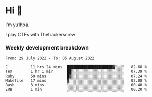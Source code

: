 # Hi 👋

I'm yu1hpa.

I play CTFs with Thehackerscrew

### Weekly development breakdown

<!--START_SECTION:waka-->

```text
From: 29 July 2022 - To: 05 August 2022

C          11 hrs 24 mins  ████████████████████▓░░░░   82.68 %
TeX        1 hr 1 min      ██░░░░░░░░░░░░░░░░░░░░░░░   07.39 %
Ruby       59 mins         █▓░░░░░░░░░░░░░░░░░░░░░░░   07.24 %
Makefile   17 mins         ▓░░░░░░░░░░░░░░░░░░░░░░░░   02.08 %
Bash       3 mins          ░░░░░░░░░░░░░░░░░░░░░░░░░   00.40 %
ERB        1 min           ░░░░░░░░░░░░░░░░░░░░░░░░░   00.20 %
```

<!--END_SECTION:waka-->

